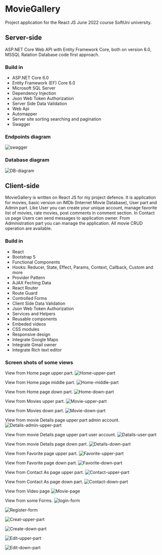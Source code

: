 <h1>MovieGallery</h1>
<div>Project application for the React JS June 2022 course SoftUni university.</div>
<h2>Server-side</h2>
<p>ASP.NET Core Web API with Entity Framework Core, both on version 6.0, MSSQL Ralation Database code first approach.</p>
<h3>Build in</h3>
<ul>
  <li>ASP.NET Core 6.0</li>
  <li>Entity Framework (EF) Core 6.0</li>
  <li>Microsoft SQL Server</li> 
  <li>Dependency Injection</li>
  <li>Json Web Token Authorization</li>
  <li>Server Side Data Validation</li> 
  <li>Web Api</li>
  <li>Automapper</li>
  <li>Server site sorting searching and pagination</li>   
  <li>Swagger</li>
</ul>
<h3>Endpoints diagram</h3>

![swagger](https://github.com/user-attachments/assets/367bf0dd-c67d-427a-afee-c8a2fb2a8140)

<h3>Database diagram</h3>

![DB-diagram](https://github.com/user-attachments/assets/54e344e9-dd63-497c-9a47-919e78fac926)

<h2>Client-side</h2>
<p> MovieGallery is written on React JS for my project defence. It is application for movies, basic version on IMDb (Internet Movie Database), User part and Admin part. Like User you can create your unique account, manage favorite list of movies, rate movies, post comments in comment section. In Contact us page Users can send messages to application owner. From Administration part you can manage the application. All movie CRUD operation are available.</p>

<h3>Build in</h3>
<ul>
  <li>React</li>
  <li>Bootstrap 5</li>
  <li>Functional Components</li>
  <li>Hooks: Reducer, State, Effect, Params, Context, Callback, Custom and more</li>
  <li>Provider Pattern</li>
  <li>AJAX Feching Data</li>
  <li>React Router</li>
  <li>Route Guard</li>
  <li>Controlled Forms</li> 
  <li>Client Side Data Validation</li>
  <li>Json Web Token Authorization</li>   
  <li>Services and Helpers</li>
  <li>Reusable components</li>
  <li>Embeded videos</li>
  <li>CSS modules</li>
  <li>Responsive design</li>
  <li>Integrate Google Maps</li>
  <li>Integrate Gmail owner</li>
  <li>Integrate Rich text editor</li>
</ul>


<h3>Screen shots of some views</h3>

View from Home page upper part.
![Home-upper-part](https://github.com/user-attachments/assets/eed16fd1-4a3d-4ab7-8409-ef3fe771910c)

View from Home page middle part.
![Home-middle-part](https://github.com/user-attachments/assets/62227a66-1e9a-4e6e-ba04-c639d5cc2105)

View from Home page down part.
![Home-down-part](https://github.com/user-attachments/assets/e4f9e942-6355-4c1e-93c7-c2264b146161)

View from Movies upper part.
![Movie-upper-part](https://github.com/user-attachments/assets/12627c38-db88-446b-a3eb-c73125d8b12e)

View from Movies down part.
![Movie-down-part](https://github.com/user-attachments/assets/5654a900-919f-4ded-8fc5-7aba2e923afe)

View from movie Details page upper part admin account.
![Details-admin-upper-part](https://github.com/user-attachments/assets/af489123-4bbd-48dc-b797-7ffa3b47f2cc)

View from movie Details page upper part user account.
![Datails-user-part](https://github.com/user-attachments/assets/a9bcae13-1bd4-4f41-97e1-b883b131f2e3)

View from movie Details page down part.
![Details-down-part](https://github.com/user-attachments/assets/7df3c703-e23b-43d4-bbe7-a5babecaf62e)

View from Favorite page upper part.
![Favorite-upper-part](https://github.com/user-attachments/assets/9681fc60-e8e5-4d6d-9a74-978a6a5dbcf2)

View from Favorite page down part.
![Favorite-down-part](https://github.com/user-attachments/assets/99620e81-8fcc-4f97-af6f-1e6889fad6d0)

View from Contact As page upper part.
![Contact-upper-part](https://github.com/user-attachments/assets/fdc88767-86e1-40fd-8769-43f1276beb19)

View from Contact As page down part.
![Contact-down-part](https://github.com/user-attachments/assets/57690519-b1b6-40a3-a49d-39bcec5c6ad5)

View from Video page
![Movie-page](https://github.com/user-attachments/assets/93c8e928-4179-4384-b220-16ad77147417)

View from some Forms.
![login-form](https://github.com/user-attachments/assets/902a5ff3-ea84-4cb1-bdcd-b3e020c92276)

![Register-form](https://github.com/user-attachments/assets/e8513e61-67c8-4c68-81a5-a16e4be53b68)

![Creat-upper-part](https://github.com/user-attachments/assets/a34260f6-1f9c-4cad-a48e-909b0efe67c5)

![Create-down-part](https://github.com/user-attachments/assets/7a5de220-661f-4253-ab3e-f16ac02b438e)

![Edit-upper-part](https://github.com/user-attachments/assets/be907f49-225b-472b-b604-623275775896)

![Edit-down-part](https://github.com/user-attachments/assets/7ec5d087-2045-4415-b386-5ad6bf8fb2d1)


